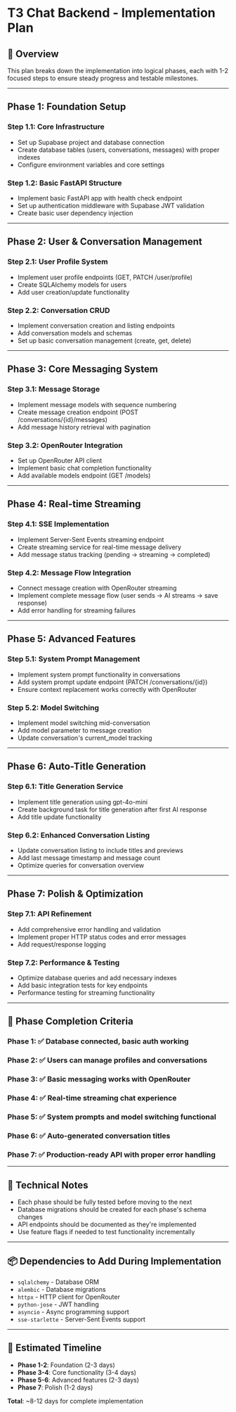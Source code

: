 # T3 Chat Backend - Implementation Plan

## 🎯 Overview
This plan breaks down the implementation into logical phases, each with 1-2 focused steps to ensure steady progress and testable milestones.

---

## **Phase 1: Foundation Setup**

### **Step 1.1: Core Infrastructure**
- Set up Supabase project and database connection
- Create database tables (users, conversations, messages) with proper indexes
- Configure environment variables and core settings

### **Step 1.2: Basic FastAPI Structure**
- Implement basic FastAPI app with health check endpoint
- Set up authentication middleware with Supabase JWT validation
- Create basic user dependency injection

---

## **Phase 2: User & Conversation Management**

### **Step 2.1: User Profile System**
- Implement user profile endpoints (GET, PATCH /user/profile)
- Create SQLAlchemy models for users
- Add user creation/update functionality

### **Step 2.2: Conversation CRUD**
- Implement conversation creation and listing endpoints
- Add conversation models and schemas
- Set up basic conversation management (create, get, delete)

---

## **Phase 3: Core Messaging System**

### **Step 3.1: Message Storage**
- Implement message models with sequence numbering
- Create message creation endpoint (POST /conversations/{id}/messages)
- Add message history retrieval with pagination

### **Step 3.2: OpenRouter Integration**
- Set up OpenRouter API client
- Implement basic chat completion functionality
- Add available models endpoint (GET /models)

---

## **Phase 4: Real-time Streaming**

### **Step 4.1: SSE Implementation**
- Implement Server-Sent Events streaming endpoint
- Create streaming service for real-time message delivery
- Add message status tracking (pending → streaming → completed)

### **Step 4.2: Message Flow Integration**
- Connect message creation with OpenRouter streaming
- Implement complete message flow (user sends → AI streams → save response)
- Add error handling for streaming failures

---

## **Phase 5: Advanced Features**

### **Step 5.1: System Prompt Management**
- Implement system prompt functionality in conversations
- Add system prompt update endpoint (PATCH /conversations/{id})
- Ensure context replacement works correctly with OpenRouter

### **Step 5.2: Model Switching**
- Implement model switching mid-conversation
- Add model parameter to message creation
- Update conversation's current_model tracking

---

## **Phase 6: Auto-Title Generation**

### **Step 6.1: Title Generation Service**
- Implement title generation using gpt-4o-mini
- Create background task for title generation after first AI response
- Add title update functionality

### **Step 6.2: Enhanced Conversation Listing**
- Update conversation listing to include titles and previews
- Add last message timestamp and message count
- Optimize queries for conversation overview

---

## **Phase 7: Polish & Optimization**

### **Step 7.1: API Refinement**
- Add comprehensive error handling and validation
- Implement proper HTTP status codes and error messages
- Add request/response logging

### **Step 7.2: Performance & Testing**
- Optimize database queries and add necessary indexes
- Add basic integration tests for key endpoints
- Performance testing for streaming functionality

---

## 🎯 **Phase Completion Criteria**

### **Phase 1**: ✅ Database connected, basic auth working
### **Phase 2**: ✅ Users can manage profiles and conversations
### **Phase 3**: ✅ Basic messaging works with OpenRouter
### **Phase 4**: ✅ Real-time streaming chat experience
### **Phase 5**: ✅ System prompts and model switching functional
### **Phase 6**: ✅ Auto-generated conversation titles
### **Phase 7**: ✅ Production-ready API with proper error handling

---

## 🔧 **Technical Notes**

- Each phase should be fully tested before moving to the next
- Database migrations should be created for each phase's schema changes
- API endpoints should be documented as they're implemented
- Use feature flags if needed to test functionality incrementally

---

## 📦 **Dependencies to Add During Implementation**

- `sqlalchemy` - Database ORM
- `alembic` - Database migrations
- `httpx` - HTTP client for OpenRouter
- `python-jose` - JWT handling
- `asyncio` - Async programming support
- `sse-starlette` - Server-Sent Events support

---

## 🚀 **Estimated Timeline**

- **Phase 1-2**: Foundation (2-3 days)
- **Phase 3-4**: Core functionality (3-4 days)  
- **Phase 5-6**: Advanced features (2-3 days)
- **Phase 7**: Polish (1-2 days)

**Total**: ~8-12 days for complete implementation 